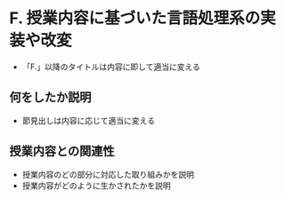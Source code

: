 # F. 授業内容に基づいた言語処理系の実装や改変

* 「F.」以降のタイトルは内容に即して適当に変える

## 何をしたか説明

* 節見出しは内容に応じて適当に変える

## 授業内容との関連性

* 授業内容のどの部分に対応した取り組みかを説明
* 授業内容がどのように生かされたかを説明
